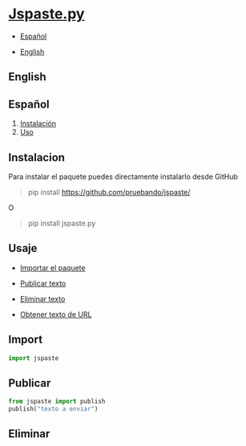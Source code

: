 # [Jspaste](https://jspaste.tnfangel.repl.co)[.py](https://github.com/pruebando/jspaste/blob/master/README.md)

- [Español](#español)

- [English](#english)

## English


## Español

1. [Instalación](#instalacion)
2. [Uso](#Usaje)




## **Instalacion**

Para instalar el paquete puedes directamente instalarlo desde GitHub 
> pip install https://github.com/pruebando/jspaste/

O

> pip install jspaste.py

## **Usaje**
- [Importar el paquete](#Import)

- [Publicar texto](#Publicar)

- [Eliminar texto](#Eliminar)

- [Obtener texto de URL](#Obtener)

## Import
```py
import jspaste
```

## Publicar 
```py
from jspaste import publish
publish("texto a enviar")
```

## Eliminar
